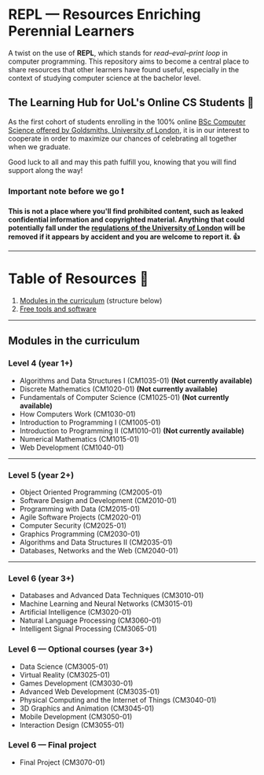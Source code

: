 # REPL — Resources Enriching Perennial Learners

A twist on the use of **REPL**, which stands for *read–eval–print loop* in computer programming. This repository aims to become a central place to share resources that other learners have found useful, especially in the context of studying computer science at the bachelor level.


## The Learning Hub for UoL's Online CS Students :school:

As the first cohort of students enrolling in the 100% online [BSc Computer Science offered by Goldsmiths, University of London](https://london.ac.uk/courses/computer-science), it is in our interest to cooperate in order to maximize our chances of celebrating all together when we graduate.

Good luck to all and may this path fulfill you, knowing that you will find support along the way!

### Important note before we go :exclamation:

**This is not a place where you'll find prohibited content, such as leaked confidential information and copyrighted material. Anything that could potentially fall under the [regulations of the University of London](https://london.ac.uk/current-students/programme-documents/regulations) will be removed if it appears by accident and you are welcome to report it. :+1:**

---

# Table of Resources :blue_book:

1. [Modules in the curriculum](#modules-in-the-curriculum) (structure below)
2. [Free tools and software](tools_software/README.md)

---

## Modules in the curriculum

### Level 4 (year 1+)
- Algorithms and Data Structures I (CM1035-01) **(Not currently available)**
- Discrete Mathematics (CM1020-01) **(Not currently available)**
- Fundamentals of Computer Science (CM1025-01) **(Not currently available)**
- How Computers Work (CM1030-01)
- Introduction to Programming I (CM1005-01)
- Introduction to Programming II (CM1010-01) **(Not currently available)**
- Numerical Mathematics (CM1015-01)
- Web Development (CM1040-01)

---

### Level 5 (year 2+)
- Object Oriented Programming (CM2005-01)
- Software Design and Development (CM2010-01)
- Programming with Data (CM2015-01)
- Agile Software Projects (CM2020-01)
- Computer Security (CM2025-01)
- Graphics Programming (CM2030-01)
- Algorithms and Data Structures II (CM2035-01)
- Databases, Networks and the Web (CM2040-01)

---

### Level 6 (year 3+)
- Databases and Advanced Data Techniques (CM3010-01)
- Machine Learning and Neural Networks (CM3015-01)
- Artificial Intelligence (CM3020-01)
- Natural Language Processing (CM3060-01)
- Intelligent Signal Processing (CM3065-01)

### Level 6 — Optional courses (year 3+)
- Data Science (CM3005-01)
- Virtual Reality (CM3025-01)
- Games Development (CM3030-01)
- Advanced Web Development (CM3035-01)
- Physical Computing and the Internet of Things (CM3040-01)
- 3D Graphics and Animation (CM3045-01)
- Mobile Development (CM3050-01)
- Interaction Design (CM3055-01)

### Level 6 — Final project
- Final Project (CM3070-01)
